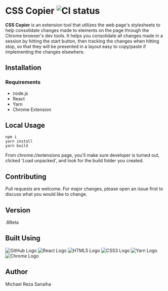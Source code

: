 # CSS Copier  ![CI status](https://img.shields.io/badge/test-passing-brightgreen.svg)

**CSS Copier** is an extension tool that utilizes the web page's stylesheets to help consolidate changes made to elements on the page through the Chrome browser's dev tools. It helps you consolidate all changes made in a session by hitting the start button, then tracking the changes when hitting stop, so that they will be presented in a layout easy to copy/paste if implementing the changes elsewhere.


## Installation

### Requirements

* node.js
* React
* Yarn
* Chrome Extension

## Local Usage

```
npm i
yarn install
yarn build
```
From chrome://extensions page, you'll make sure developer is turned out, clicked 'Load unpacked', and look for the build folder you created.

## Contributing

Pull requests are welcome. For major changes, please open an issue first to discuss what you would like to change.

## Version

.8Beta

## Built Using

![GitHub Logo](https://cdn.iconscout.com/icon/free/png-128/github-153-675523.png) ![React Logo](https://video-react.js.org/assets/logo.png) ![HTML5 Logo](https://p1.hiclipart.com/preview/455/882/407/apple-keyboard-icons-html5-html-5-logo.jpg) ![CSS3 Logo](https://image.flaticon.com/icons/png/128/246/246884.png) ![Yarn Logo](https://d2eip9sf3oo6c2.cloudfront.net/tags/images/000/000/963/square_128/yarn.png)  ![Chrome Logo](https://image.flaticon.com/icons/png/128/226/226776.png)

## Author

Michael Reza Sanaiha
